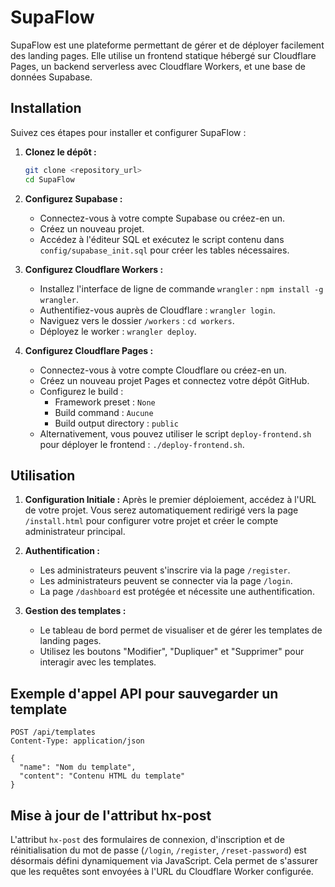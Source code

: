 # SupaFlow

SupaFlow est une plateforme permettant de gérer et de déployer facilement des landing pages. Elle utilise un frontend statique hébergé sur Cloudflare Pages, un backend serverless avec Cloudflare Workers, et une base de données Supabase.

## Installation

Suivez ces étapes pour installer et configurer SupaFlow :

1. **Clonez le dépôt :**
   ```bash
   git clone <repository_url>
   cd SupaFlow
   ```

2. **Configurez Supabase :**
   - Connectez-vous à votre compte Supabase ou créez-en un.
   - Créez un nouveau projet.
   - Accédez à l'éditeur SQL et exécutez le script contenu dans `config/supabase_init.sql` pour créer les tables nécessaires.

3. **Configurez Cloudflare Workers :**
   - Installez l'interface de ligne de commande `wrangler` : `npm install -g wrangler`.
   - Authentifiez-vous auprès de Cloudflare : `wrangler login`.
   - Naviguez vers le dossier `/workers` : `cd workers`.
   - Déployez le worker : `wrangler deploy`.

4. **Configurez Cloudflare Pages :**
   - Connectez-vous à votre compte Cloudflare ou créez-en un.
   - Créez un nouveau projet Pages et connectez votre dépôt GitHub.
   - Configurez le build :
     - Framework preset : `None`
     - Build command : `Aucune`
     - Build output directory : `public`
   - Alternativement, vous pouvez utiliser le script `deploy-frontend.sh` pour déployer le frontend : `./deploy-frontend.sh`.

## Utilisation

1. **Configuration Initiale :** Après le premier déploiement, accédez à l'URL de votre projet. Vous serez automatiquement redirigé vers la page `/install.html` pour configurer votre projet et créer le compte administrateur principal.

2. **Authentification :**
   - Les administrateurs peuvent s'inscrire via la page `/register`.
   - Les administrateurs peuvent se connecter via la page `/login`.
   - La page `/dashboard` est protégée et nécessite une authentification.

3. **Gestion des templates :**
   - Le tableau de bord permet de visualiser et de gérer les templates de landing pages.
   - Utilisez les boutons "Modifier", "Dupliquer" et "Supprimer" pour interagir avec les templates.

## Exemple d'appel API pour sauvegarder un template

```
POST /api/templates
Content-Type: application/json

{
  "name": "Nom du template",
  "content": "Contenu HTML du template"
}
```

## Mise à jour de l'attribut hx-post

L'attribut `hx-post` des formulaires de connexion, d'inscription et de réinitialisation du mot de passe (`/login`, `/register`, `/reset-password`) est désormais défini dynamiquement via JavaScript. Cela permet de s'assurer que les requêtes sont envoyées à l'URL du Cloudflare Worker configurée.
